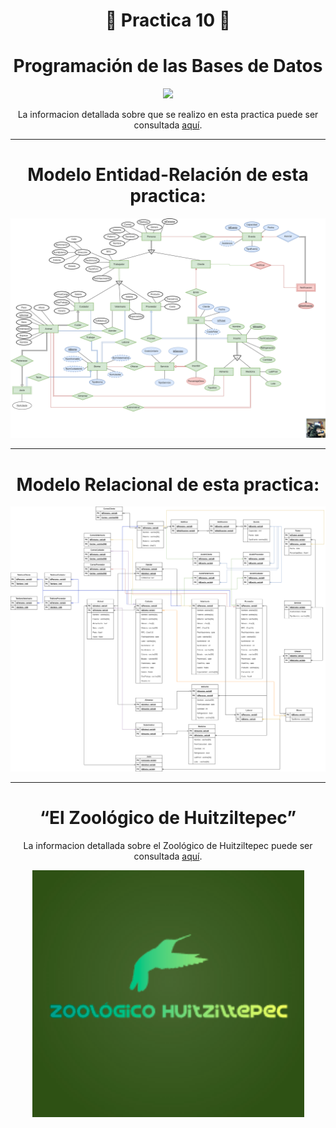 <div align="center">

# 🌲 **Practica 10** 🌲



# **Programación de las Bases de Datos**


</div>


<div align="center">

[![](https://media.giphy.com/media/RgWIsbDWOAr1HGqC8t/giphy.gif)](https://www.youtube.com/watch?v=xbhCPt6PZIU)

La informacion detallada sobre que se realizo en esta practica puede ser consultada [aquí](./Docs/Specs-Práctica10.pdf).

</div>


---

<div align="center">

# **Modelo Entidad-Relación de esta practica:**


![Img Modelo E-R](./Diagramas/ERLosEmpresaurios.png)

</div>

---

<div align="center">

# **Modelo Relacional de esta practica:**

![Img Modelo R](./Diagramas/RelacionalLosEmpresaurios.png)


</div>

<div align="center">

---
# **“El Zoológico de Huitziltepec”**


La informacion detallada sobre el Zoológico de Huitziltepec puede ser consultada [aquí](./../../Teoria/00-Caso-De-Uso/El%20Zoológico%20de%20Huitziltepec.pdf).



![Logo Zoo](./../../Media/logoZoo.png)


</div>

